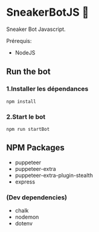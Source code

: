 # SneakerBotJS 👟
Sneaker Bot Javascript.

Prérequis:
- NodeJS

## Run the bot

### 1.Installer les dépendances

```npm install```

### 2.Start le bot

```npm run startBot```

## NPM Packages

- puppeteer
- puppeteer-extra
- puppeteer-extra-plugin-stealth
- express

### (Dev dependencies)

- chalk
- nodemon
- dotenv
